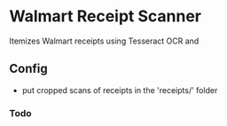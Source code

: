 # Walmart Receipt Scanner 

Itemizes Walmart receipts using Tesseract OCR and  


## Config 

- put cropped scans of receipts in the 'receipts/' folder




### Todo 

